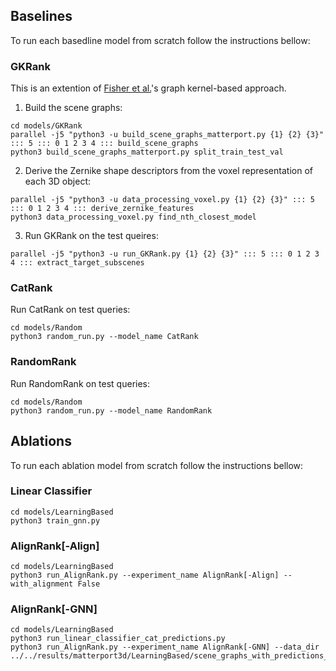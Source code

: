 ## Baselines
To run each basedline model from scratch follow the instructions bellow:
### GKRank
This is an extention of [Fisher et al.][1]\'s graph kernel-based approach. 

1. Build the scene graphs:
```
cd models/GKRank
parallel -j5 "python3 -u build_scene_graphs_matterport.py {1} {2} {3}" ::: 5 ::: 0 1 2 3 4 ::: build_scene_graphs
python3 build_scene_graphs_matterport.py split_train_test_val
```
2. Derive the Zernike shape descriptors from the voxel representation of each 3D object:
```
parallel -j5 "python3 -u data_processing_voxel.py {1} {2} {3}" ::: 5 ::: 0 1 2 3 4 ::: derive_zernike_features
python3 data_processing_voxel.py find_nth_closest_model
```

3. Run GKRank on the test queires:
```
parallel -j5 "python3 -u run_GKRank.py {1} {2} {3}" ::: 5 ::: 0 1 2 3 4 ::: extract_target_subscenes
```

### CatRank
Run CatRank on test queries:
```
cd models/Random
python3 random_run.py --model_name CatRank
```

### RandomRank
Run RandomRank on test queries:
```
cd models/Random
python3 random_run.py --model_name RandomRank
```

## Ablations
To run each ablation model from scratch follow the instructions bellow:
### Linear Classifier
```
cd models/LearningBased
python3 train_gnn.py
```
### AlignRank[-Align]
```
cd models/LearningBased
python3 run_AlignRank.py --experiment_name AlignRank[-Align] --with_alignment False
```
### AlignRank[-GNN]
```
cd models/LearningBased
python3 run_linear_classifier_cat_predictions.py
python3 run_AlignRank.py --experiment_name AlignRank[-GNN] --data_dir ../../results/matterport3d/LearningBased/scene_graphs_with_predictions_linear
```

[1]: https://techmatt.github.io/pdfs/graphKernel.pdf
